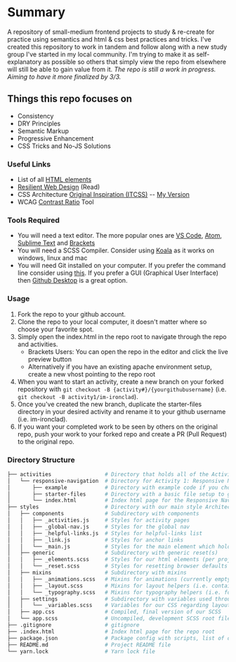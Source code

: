 # Summary

A repository of small-medium frontend projects to study & re-create for practice using semantics and html & css best practices and tricks. I've created this repository to work in tandem and follow along with a new study group I've started in my local community. I'm trying to make it as self-explanatory as possible so others that simply view the repo from elsewhere will still be able to gain value from it. *The repo is still a work in progress. Aiming to have it more finalized by 3/3.*

## Things this repo focuses on

* Consistency
* DRY Principles
* Semantic Markup
* Progressive Enhancement
* CSS Tricks and No-JS Solutions

### Useful Links

* List of all [HTML elements](https://developer.mozilla.org/en-US/docs/Web/HTML/Element)
* [Resilient Web Design](https://resilientwebdesign.com) (Read)
* CSS Architecture [Original Inspiration (ITCSS)](https://www.xfive.co/blog/itcss-scalable-maintainable-css-architecture/) -- [My Version](https://github.com/im-ironclad/ironclad-gulp-starterkit)
* WCAG [Contrast Ratio](https://contrast-ratio.com/) Tool

### Tools Required

* You will need a text editor. The more popular ones are [VS Code](https://code.visualstudio.com/), [Atom](https://atom.io/), [Sublime Text](https://www.sublimetext.com/) and [Brackets](http://brackets.io/)
* You will need a SCSS Compiler. Consider using [Koala](http://koala-app.com/) as it works on windows, linux and mac
* You will need Git installed on your computer. If you prefer the command line consider using [this](https://git-scm.com/downloads). If you prefer a GUI (Graphical User Interface) then [Github Desktop](https://desktop.github.com/) is a great option.

### Usage

1. Fork the repo to your github account.
2. Clone the repo to your local computer, it doesn't matter where so choose your favorite spot.
3. Simply open the index.html in the repo root to navigate through the repo and activities.
    * Brackets Users: You can open the repo in the editor and click the live preview button
    * Alternatively if you have an existing apache environment setup, create a new vhost pointing to the repo root
4. When you want to start an activity, create a new branch on your forked repository with `git checkout -B {activity#}/{yourgithubusername}` (i.e. `git checkout -B activity1/im-ironclad`).
5. Once you've created the new branch, duplicate the starter-files directory in your desired activity and rename it to your github username (i.e. im-ironclad).
6. If you want your completed work to be seen by others on the original repo, push your work to your forked repo and create a PR (Pull Request) to the original repo.

### Directory Structure

```bash
├── activities                 # Directory that holds all of the Activities
│   └── responsive-navigation  # Directory for Activity 1: Responsive Navigation
│       ├── example            # Directory with example code if you choose to reference it, try not to until you have to!
│       ├── starter-files      # Directory with a basic file setup to get you started with the activity
│       └── index.html         # Index html page for the Responsive Navigation activity
├── styles                     # Directory with our main style Architecture (This affects everything but the activity example and starter files)
│   ├── components             # Subdirectory with components
│   │   ├── _activities.js     # Styles for activity pages
│   │   ├── _global-nav.js     # Styles for the global nav
│   │   ├── _helpful-links.js  # Styles for helpful-links list
│   │   ├── _link.js           # Styles for anchor links
│   │   └── _main.js           # Styles for the main element which holds all content
│   ├── generic                # Subdirectory with generic reset(s)
│   │   ├── _elements.scss     # Styles for our html elements (per project design, if applicable)
│   │   └── _reset.scss        # Styles for resetting browser defaults
│   ├── mixins                 # Subdirectory with mixins
│   │   ├── _animations.scss   # Mixins for animations (currently empty)
│   │   ├── _layout.scss       # Mixins for layout helpers (i.e. container() mixin)
│   │   └── _typography.scss   # Mixins for typography helpers (i.e. font-size() mixin)
│   ├── settings               # Subdirectory with variables used throughout our styles
│   │   └── _variables.scss    # Variables for our CSS regarding layout, spacing, colors and font styles
│   ├── app.css                # Compiled, final version of our SCSS
│   └── app.scss               # Uncompiled, development SCSS root file
├── .gitignore                 # gitignore
├── .index.html                # Index html page for the repo root
├── package.json               # Package config with scripts, list of dependencies etc.
├── README.md                  # Project README file
└── yarn.lock                  # Yarn lock file
```